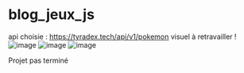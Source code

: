 # blog_jeux_js
api choisie : https://tyradex.tech/api/v1/pokemon
visuel à retravailler ! 
![image](https://github.com/VauquelinAurelie/blog_jeux_js/assets/152498922/453be869-0a00-4084-9ab7-bdcf36d01b69)
![image](https://github.com/VauquelinAurelie/blog_jeux_js/assets/152498922/afc735c0-5d59-4d8b-be3d-31b918428843)
![image](https://github.com/VauquelinAurelie/blog_jeux_js/assets/152498922/c65803bf-e596-4ed9-a1f5-94f6ab68a24d)

Projet pas terminé

